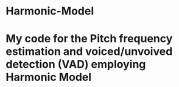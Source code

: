 # Harmonic-Model

# My code for the Pitch frequency estimation and voiced/unvoived detection (VAD) employing Harmonic Model
